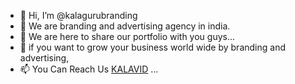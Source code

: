 - 👋 Hi, I’m @kalagurubranding
- 👀 We are branding and advertising agency in india. 
- 🌱 We are here to share our portfolio with you guys...
- 💞️ if you want to grow your business world wide by branding and advertising,
- 📫 You Can Reach Us <a href="https://kalavid.in/" target="_blank">KALAVID</a> ...

<!---
kalagurubranding/kalagurubranding is a ✨ special ✨ repository because its `README.md` (this file) appears on your GitHub profile.
You can click the Preview link to take a look at your changes.
--->
